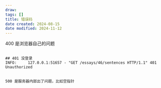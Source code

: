 ```yaml
---
draw:
tags: []
title: 错误码
date created: 2024-08-15
date modified: 2024-11-12
---
```


400 是浏览器自己的问题

```log

## 401 没登录
INFO:     127.0.0.1:51657 - "GET /essays/46/sentences HTTP/1.1" 401 Unauthorized


500 是服务器内部出了问题，比如空指针
```
